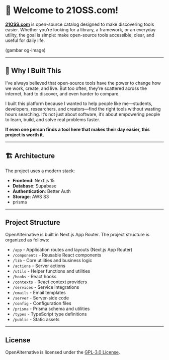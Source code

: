 
# 🚀 Welcome to 21OSS.com!

**[21OSS.com](https://21oss.com)** is open-source catalog designed to make discovering tools easier.  Whether you’re looking for a library, a framework, or an everyday utility, the goal is simple: make open-source tools accessible, clear, and useful for daily life.
 
(gambar og-image)

---

## 🌟 Why I Built This

I’ve always believed that open-source tools have the power to change how we work, create, and live. But too often, they’re scattered across the internet, hard to discover, and even harder to compare.

I built this platform because I wanted to help people like me—students, developers, researchers, and creators—find the right tools without wasting hours searching. It’s not just about software, it’s about empowering people to learn, build, and solve real problems faster.

**If even one person finds a tool here that makes their day easier, this project is worth it.**

---

## 🏗 Architecture

The project uses a modern stack:

- **Frontend**: Next.js 15
- **Database**: Supabase 
- **Authentication**: Better Auth
- **Storage**: AWS S3
- prisma

--- 

## Project Structure

OpenAlternative is built in Next.js App Router. The project structure is organized as follows:

- `/app` - Application routes and layouts (Next.js App Router)
- `/components` - Reusable React components
- `/lib` - Core utilities and business logic
- `/actions` - Server actions
- `/utils` - Helper functions and utilities
- `/hooks` - React hooks
- `/contexts` - React context providers
- `/services` - Service integrations
- `/emails` - Email templates
- `/server` - Server-side code
- `/config` - Configuration files
- `/prisma` - Prisma schema and utilities
- `/types` - TypeScript type definitions
- `/public` - Static assets

--- 

## License

OpenAlternative is licensed under the [GPL-3.0 License](LICENSE).
